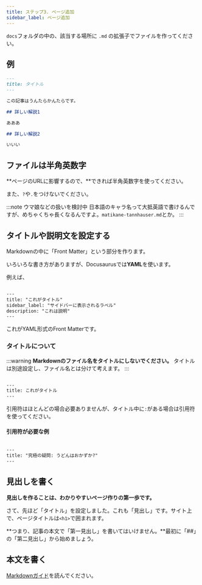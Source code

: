 ```yaml
---
title: ステップ3. ページ追加
sidebar_label: ページ追加
---
```


`docs`フォルダの中の、該当する場所に `.md` の拡張子でファイルを作ってください。

## 例

```md
---
title: タイトル
---

この記事はうんたらかんたらです。

## 詳しい解説1

あああ

## 詳しい解説2

いいい

```

## ファイルは半角英数字

**ページのURLに影響するので、**できれば半角英数字を使ってください。

また、`?`や`.`をつけないでください。

:::note ウマ娘などの扱いを検討中
日本語のキャラ名って大抵英語で書けるんですが、めちゃくちゃ長くなるんですよ。`matikane-tannhauser.md`とか。
:::

## タイトルや説明文を設定する

Markdownの中に「Front Matter」という部分を作ります。

いろいろな書き方がありますが、Docusaurusでは**YAML**を使います。

例えば、

```md

---
title: "これがタイトル"
sidebar_label: "サイドバーに表示されるラベル"
description: "これは説明"
---

```

これがYAML形式のFront Matterです。

### タイトルについて

:::warning
**Markdownのファイル名をタイトルにしないでください。** タイトルは別途設定し、ファイル名とは分けて考えます。
:::

```md

---
title: これがタイトル
---

```

引用符はほとんどの場合必要ありませんが、タイトル中に`:`がある場合は引用符を使ってください。

#### 引用符が必要な例

```md

---
title: "究極の疑問: うどんはおかずか?"
---

```

## 見出しを書く

**見出しを作ることは、わかりやすいページ作りの第一歩です。**

さて、先ほど「タイトル」を設定しました。これも「見出し」です。サイト上で、ページタイトルは`<h1>`で囲まれます。

**つまり、記事の本文で「第一見出し」を書いてはいけません。**最初に「##」の「第二見出し」から始めましょう。

## 本文を書く

[Markdownガイド](../markdown/)を読んでください。
